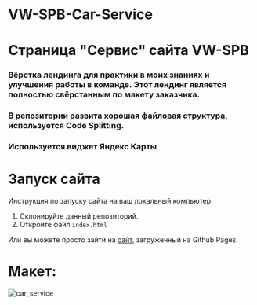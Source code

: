 # VW-SPB-Car-Service
# Страница "Сервис" сайта VW-SPB
### Вёрстка лендинга для практики в моих знаниях и улучшения работы в команде. Этот лендинг является полностью свёрстанным по макету заказчика. 
### В репозитории развита хорошая файловая структура, используется Code Splitting.
### Используется виджет Яндекс Карты

# Запуск сайта
Инструкция по запуску сайта на ваш локальный компьютер:
   1. Склонируйте данный репозиторий.
   2. Откройте файл ```index.html```
   
Или вы можете просто зайти на [сайт](evgeniywis.github.io/VW-SPB-Car-Service/), загруженный на Github Pages.
# Макет:
![car_service](https://github.com/KrisWis/VW-SPB-Car-Service/assets/94256853/90903173-1f11-41fe-82bc-f77228264393)
